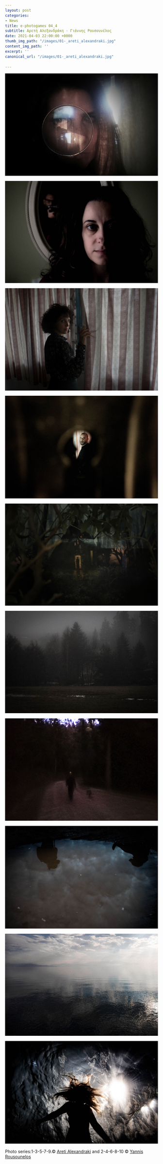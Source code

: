 ```yaml
---
layout: post
categories:
- News
title: e-photogames 04_4
subtitle: Αρετή Αλεξανδράκη - Γιάννης Ρουσουνέλος
date: 2021-04-03 22:00:00 +0000
thumb_img_path: "/images/01-_areti_alexandraki.jpg"
content_img_path: ''
excerpt: ''
canonical_url: "/images/01-_areti_alexandraki.jpg"

---
```

![](/images/01-_areti_alexandraki.jpg)

![](/images/02_yannis_rousounelos.jpg)

![](/images/03-_areti_alexandraki.jpg)

![](/images/04_yannis_rousounelos.jpg)

![](/images/05-_areti_alexandraki.jpg)

![](/images/06_yannis_rousounelos.jpg)

![](/images/07-areti_alexandraki.jpg)

![](/images/10_yannis_rousounelos.jpg)

![](/images/09-areti_alexandraki.jpg)

![](/images/10_yannis_rousounelos-1.jpg)

Photo series:1-3-5-7-9.© <a href="https://www.facebook.com/aretialexandraki" target="blank"> Areti Alexandraki</a>  and  2-4-6-8-10  © <a href="https://www.facebook.com/yannis.rousounelos" target="blank"> Yannis Rousounelos</a>
